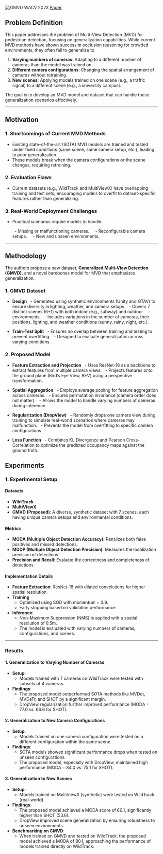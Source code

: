 ![GMVD WACV 2023](https://img.shields.io/badge/WACV-2023-f1b800) [Paper](https://arxiv.org/abs/2109.12227)

## Problem Definition
This paper addresses the problem of Multi-View Detection (MVD) for pedestrian detection, focusing on generalization capabilities. While current MVD methods have shown success in occlusion reasoning for crowded environments, they often fail to generalize to:

1. **Varying numbers of cameras**: Adapting to a different number of cameras than the model was trained on.
2. **Different camera configurations**: Changing the spatial arrangement of cameras without retraining.
3. **New scenes**: Applying models trained on one scene (e.g., a traffic signal) to a different scene (e.g., a university campus).

The goal is to develop an MVD model and dataset that can handle these generalization scenarios effectively.

---
## Motivation
### 1. Shortcomings of Current MVD Methods
- Existing state-of-the-art (SOTA) MVD models are trained and tested under fixed conditions (same scene, same camera setup, etc.), leading to poor generalization.
- These models break when the camera configurations or the scene changes, requiring retraining.

### 2. Evaluation Flaws
- Current datasets (e.g., WildTrack and MultiViewX) have overlapping training and test sets, encouraging models to overfit to dataset-specific features rather than generalizing.

### 3. Real-World Deployment Challenges
- Practical scenarios require models to handle

	  - Missing or malfunctioning cameras.
	 
	  - Reconfigurable camera setups.
	 
	  - New and unseen environments.

---
## Methodology
The authors propose a new dataset, **Generalized Multi-View Detection (GMVD)**, and a novel barebones model for MVD that emphasizes generalization.
  
### 1. GMVD Dataset
- **Design**
	  - Generated using synthetic environments (Unity and GTAV) to ensure diversity in lighting, weather, and camera setups.
	  - Covers 7 distinct scenes (6+1) with both indoor (e.g., subway) and outdoor environments.
	  - Includes variations in the number of cameras, their positions, lighting, and weather conditions (sunny, rainy, night, etc.).

- **Train-Test Split**
	  - Ensures no overlap between training and testing to prevent overfitting.
	  - Designed to evaluate generalization across varying conditions.
  
### 2. Proposed Model
- **Feature Extraction and Projection**
	  - Uses ResNet-18 as a backbone to extract features from multiple camera views.
	  - Projects features onto the ground plane (Bird’s Eye View, BEV) using a perspective transformation.

- **Spatial Aggregation**
	  - Employs average pooling for feature aggregation across cameras.
	  - Ensures permutation invariance (camera order does not matter).
	  - Allows the model to handle varying numbers of cameras during inference.

- **Regularization (DropView)**
	  - Randomly drops one camera view during training to simulate real-world scenarios where cameras may malfunction.
	  - Prevents the model from overfitting to specific camera configurations.

- **Loss Function**
	  - Combines KL Divergence and Pearson Cross-Correlation to optimize the predicted occupancy maps against the ground truth.

## Experiments

### 1. Experimental Setup

#### Datasets
- **WildTrack**  
- **MultiViewX**  
- **GMVD (Proposed)**: A diverse, synthetic dataset with 7 scenes, each having unique camera setups and environmental conditions.

#### Metrics
- **MODA (Multiple Object Detection Accuracy)**: Penalizes both false positives and missed detections.
- **MODP (Multiple Object Detection Precision)**: Measures the localization precision of detections.
- **Precision and Recall**: Evaluate the correctness and completeness of detections.

#### Implementation Details
- **Feature Extraction**: ResNet-18 with dilated convolutions for higher spatial resolution.
- **Training**:
  - Optimized using SGD with momentum = 0.9.
  - Early stopping based on validation performance.
- **Inference**:
  - Non-Maximum Suppression (NMS) is applied with a spatial resolution of 0.5m.
  - The model is evaluated with varying numbers of cameras, configurations, and scenes.

---

### Results

#### 1. Generalization to Varying Number of Cameras
- **Setup**:
  - Models trained with 7 cameras on WildTrack were tested with subsets of 4 cameras.
- **Findings**:
  - The proposed model outperformed SOTA methods like MVDet, MVDeTr, and SHOT by a significant margin.
  - DropView regularization further improved performance (MODA = 77.0 vs. 66.6 for SHOT).

#### 2. Generalization to New Camera Configurations
- **Setup**:
  - Models trained on one camera configuration were tested on a different configuration within the same scene.
- **Findings**:
  - SOTA models showed significant performance drops when tested on unseen configurations.
  - The proposed model, especially with DropView, maintained high performance (MODA = 84.0 vs. 75.1 for SHOT).

#### 3. Generalization to New Scenes
- **Setup**:
  - Models trained on MultiViewX (synthetic) were tested on WildTrack (real-world).
- **Findings**:
  - The proposed model achieved a MODA score of 66.1, significantly higher than SHOT (53.6).
  - DropView improved scene generalization by ensuring robustness to unseen environments.
- **Benchmarking on GMVD**:
  - When trained on GMVD and tested on WildTrack, the proposed model achieved a MODA of 80.1, approaching the performance of models trained directly on WildTrack.